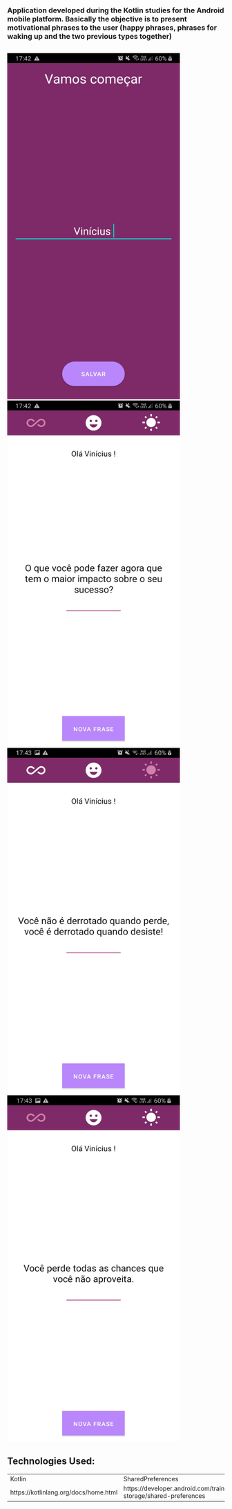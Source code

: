 
###
<h3>Application developed during the Kotlin studies for the Android mobile platform. Basically the objective is to present motivational phrases to the user (happy phrases, phrases for waking up and the two previous types together)</h3>

  ##

<div style="center">
  <img src="https://github.com/Vinicius-O-Neves/MotivationApp/blob/main/Home.jpeg" width="400" height="800"/>
  <img src="https://github.com/Vinicius-O-Neves/MotivationApp/blob/main/phrase1.jpeg" width="400" height="800"/>
</div>
<div style="center">
  <img src="https://github.com/Vinicius-O-Neves/MotivationApp/blob/main/phrase2.jpeg" width="400" height="800"/>
  <img src="https://github.com/Vinicius-O-Neves/MotivationApp/blob/main/phrase3.jpeg" width="400" height="800"/>
</div>
 
  ##
## Technologies Used:
<table>
  <tr>
    <td>Kotlin</td>
    <td>SharedPreferences</td>
  </tr>
    <tr>
    <td>https://kotlinlang.org/docs/home.html</td>
    <td>https://developer.android.com/training/data-storage/shared-preferences</td>
  </tr>
</table>

